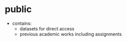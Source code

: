 # public
* contains:
  * datasets for direct access
  * previous academic works including assignments
